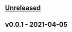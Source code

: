 <a name="unreleased"></a>
## [Unreleased]


<a name="v0.0.1"></a>
## v0.0.1 - 2021-04-05

[Unreleased]: https://github.com/CIP-RIU/AgDxAPI/compare/v0.0.1...HEAD
